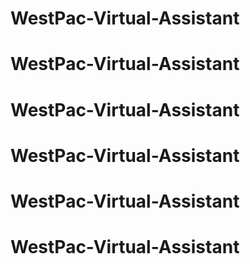 # WestPac-Virtual-Assistant
# WestPac-Virtual-Assistant
# WestPac-Virtual-Assistant
# WestPac-Virtual-Assistant
# WestPac-Virtual-Assistant
# WestPac-Virtual-Assistant
